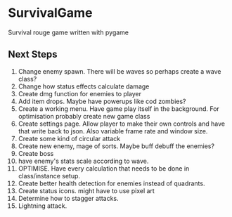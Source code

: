# SurvivalGame
Survival rouge game written with pygame

## Next Steps
1. Change enemy spawn. There will be waves so perhaps create a wave class?
2. Change how status effects calculate damage
3. Create dmg function for enemies to player
4. Add item drops. Maybe have powerups like cod zombies?
5. Create a working menu. Have game play itself in the background. For optimisation probably create new game class
6. Create settings page. Allow player to make their own controls and have that write back to json. Also variable frame rate and window size.
7. Create some kind of circular attack
8. Create new enemy, mage of sorts. Maybe buff debuff the enemies?
9. Create boss
10. have enemy's stats scale according to wave.
11. OPTIMISE. Have every calculation that needs to be done in class/instance setup.
12. Create better health detection for enemies instead of quadrants.
13. Create status icons. might have to use pixel art
14. Determine how to stagger attacks.
15. Lightning attack.
